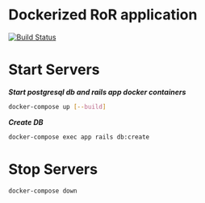 # Dockerized RoR application

[![Build Status](https://travis-ci.org/markkorput/pyevento.svg)](https://travis-ci.org/markkorput/ror_docker_auth.svg)

# Start Servers

***Start postgresql db and rails app docker containers***
```bash
docker-compose up [--build]
```

***Create DB***
```bash
docker-compose exec app rails db:create
```

# Stop Servers

```bash
docker-compose down
```

